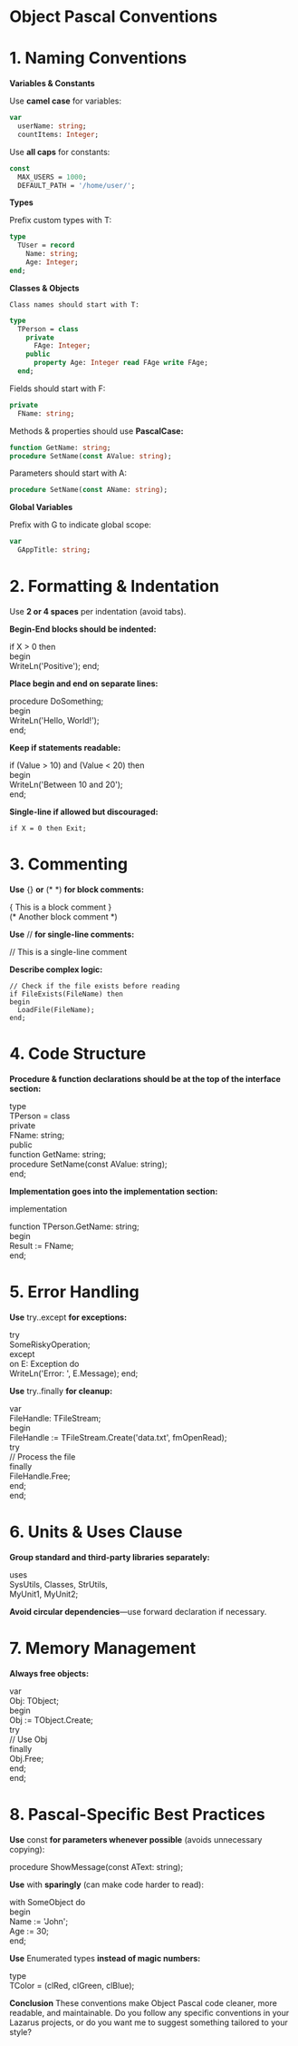 # Object Pascal Conventions

# 1. Naming Conventions
**Variables & Constants**

Use **camel case** for variables:

```pascal 
var  
  userName: string;
  countItems: Integer;
```

Use **all caps** for constants:
```pascal 
const  
  MAX_USERS = 1000;
  DEFAULT_PATH = '/home/user/';
```
**Types**

Prefix custom types with T:
```pascal 
type  
  TUser = record  
    Name: string;  
    Age: Integer;  
end;
```
**Classes & Objects**

    Class names should start with T:
```pascal 
type  
  TPerson = class  
    private  
      FAge: Integer;  
    public  
      property Age: Integer read FAge write FAge;  
  end;
```
Fields should start with F:
```pascal 
private  
  FName: string;
```
Methods & properties should use **PascalCase:**
```pascal 
function GetName: string;
procedure SetName(const AValue: string);
```
Parameters should start with A:
```pascal 
procedure SetName(const AName: string);
```

**Global Variables**

Prefix with G to indicate global scope:
```pascal 
var  
  GAppTitle: string;
```

# 2. Formatting & Indentation

Use **2 or 4 spaces** per indentation (avoid tabs).

**Begin-End blocks should be indented:**

if X > 0 then  
begin  
  WriteLn('Positive');
end;

**Place begin and end on separate lines:**

procedure DoSomething;  
begin  
  WriteLn('Hello, World!');  
end;

**Keep if statements readable:**

if (Value > 10) and (Value < 20) then  
begin  
  WriteLn('Between 10 and 20');  
end;

**Single-line if allowed but discouraged:**

    if X = 0 then Exit;

# 3. Commenting

**Use** {} **or** (* *) **for block comments:**

{ This is a block comment }  
(* Another block comment *)

**Use** // **for single-line comments:**

// This is a single-line comment

**Describe complex logic:**

    // Check if the file exists before reading
    if FileExists(FileName) then  
    begin  
      LoadFile(FileName);  
    end;

# 4. Code Structure

**Procedure & function declarations should be at the top of the interface section:**

type  
  TPerson = class  
    private  
      FName: string;  
    public  
      function GetName: string;  
      procedure SetName(const AValue: string);  
  end;

**Implementation goes into the implementation section:**

implementation  

function TPerson.GetName: string;  
  begin  
    Result := FName;  
  end;

# 5. Error Handling

**Use** try..except **for exceptions:**

try  
  SomeRiskyOperation;  
except  
  on E: Exception do  
    WriteLn('Error: ', E.Message);
end;

**Use** try..finally **for cleanup:**

var  
FileHandle: TFileStream;  
begin  
  FileHandle := TFileStream.Create('data.txt', fmOpenRead);  
    try  
      // Process the file  
    finally  
      FileHandle.Free;  
    end;  
end;

# 6. Units & Uses Clause

**Group standard and third-party libraries separately:**

uses  
  SysUtils, Classes, StrUtils,  
  MyUnit1, MyUnit2;

**Avoid circular dependencies**—use forward declaration if necessary.

# 7. Memory Management

**Always free objects:**

var  
  Obj: TObject;  
begin  
  Obj := TObject.Create;  
    try  
      // Use Obj  
    finally  
      Obj.Free;  
    end;  
end;    

# 8. Pascal-Specific Best Practices

**Use** const **for parameters whenever possible** (avoids unnecessary copying):

procedure ShowMessage(const AText: string);

**Use** with **sparingly** (can make code harder to read):

with SomeObject do  
begin  
  Name := 'John';  
  Age := 30;  
end;

**Use** Enumerated types **instead of magic numbers:**

type  
  TColor = (clRed, clGreen, clBlue);

**Conclusion**
These conventions make Object Pascal code cleaner, more readable, and maintainable. Do you follow any specific conventions in your Lazarus projects, or do you want me to suggest something tailored to your style?




